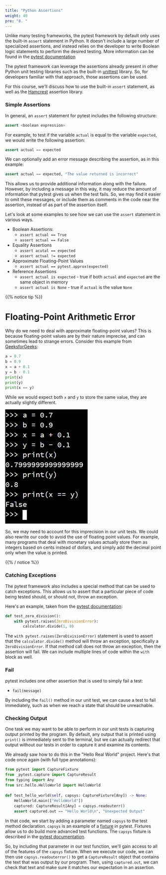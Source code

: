 ```yaml
---
title: "Python Assertions"
weight: 40
pre: "8. "
---
```

Unlike many testing frameworks, the pytest framework by default only uses the built-in `assert` statement in Python. It doesn't include a large number of specialized assertions, and instead relies on the developer to write Boolean logic statements to perform the desired testing. More information can be found in the [pytest documentation](https://docs.pytest.org/en/stable/assert.html)

The pytest framework can leverage the assertions already present in other Python unit testing libraries such as the built-in [unittest](https://docs.python.org/3/library/unittest.html) library. So, for developers familiar with that approach, those assertions can be used. 

For this course, we'll discuss how to use the built-in `assert` statement, as well as the [Hamcrest](https://pyhamcrest.readthedocs.io/en/release-1.8/) assertion library. 

### Simple Assertions

In general, an `assert` statement for pytest includes the following structure:

```python
assert <boolean expression>
```

For example, to test if the variable `actual` is equal to the variable `expected`, we would write the following assertion:

```python
assert actual == expected
```

We can optionally add an error message describing the assertion, as in this example:

```python
assert actual == expected, "The value returned is incorrect"
```

This allows us to provide additional information along with the failure. However, by including a message in this way, it may reduce the amount of information that pytest gives us when the test fails. So, we may find it easier to omit these messages, or include them as comments in the code near the assertion, instead of as part of the assertion itself. 

Let's look at some examples to see how we can use the `assert` statement in various ways.

* Boolean Assertions:
   * `assert actual == True`
   * `assert actual == False`
* Equality Assertions
   * `assert acutal == expected`
   * `assert actual != expected`
* Approximate Floating-Point Values
   * `assert actual == pytest.approx(expected)`
* Reference Assertions
   * `assert actual is expected` - true if both `actual` and `expected` are the same object in memory
   * `assert actual is None` - true if `actual` is the value `None`

{{% notice tip %}}

# Floating-Point Arithmetic Error

Why do we need to deal with approximate floating-point values? This is because floating-point values are by their nature imprecise, and can sometimes lead to strange errors. Consider this example from [GeeksforGeeks](https://www.geeksforgeeks.org/rounding-off-errors-java/):

```python
a = 0.7
b = 0.9
x = a + 0.1
y = b - 0.1
print(x)
print(y)
print(x == y)
```

While we would expect both `x` and `y` to store the same value, they are actually slightly different.

![Python Floating Point Error](../../images/4/pythonerror.png)

So, we may need to account for this imprecision in our unit tests. We could also rewrite our code to avoid the use of floating point values. For example, many programs that deal with monetary values actually store them as integers based on cents instead of dollars, and simply add the decimal point only when the value is printed. 

{{% / notice %}}


### Catching Exceptions

The pytest framework also includes a special method that can be used to catch exceptions. This allows us to assert that a particular piece of code being tested should, or should not, throw an exception.

Here's an example, taken from the [pytest documentation](https://docs.pytest.org/en/stable/assert.html):

```python
def test_zero_division():
    with pytest.raises(ZeroDivisionError):
        calculator.divide(1, 0)
```

The `with pytest.raises(ZeroDivisionError)` statement is used to assert that the `calculator.divide()` method will throw an exception, specifically a `ZeroDivisionError`. If that method call does not throw an exception, then the assertion will fail. We can include multiple lines of code within the `with` block as well. 

### Fail

pytest includes one other assertion that is used to simply fail a test:

* `fail(message)`

By including the `fail()` method in our unit test, we can cause a test to fail immediately, such as when we reach a state that should be unreachable. 

### Checking Output

One task we may want to be able to perform in our unit tests is capturing output printed by the program. By default, any output that is printed using `print()` is immediately sent to the terminal, but we can actually redirect that output without our tests in order to capture it and examine its contents. 

We already saw how to do this in the "Hello Real World" project. Here's that code once again (with full type annotations):

```python
from pytest import CaptureFixture
from _pytest.capture import CaptureResult
from typing import Any
from src.hello.HelloWorld import HelloWorld

def test_hello_world(self, capsys: CaptureFixture[Any]) -> None:
    HelloWorld.main(["HelloWorld"])
    captured: CaptureResult[Any] = capsys.readouterr()
    assert captured.out == "Hello World\n", "Unexpected Output"
```

In that code, we start by adding a parameter named `capsys` to the test method declaration. `capsys` is an example of a [fixture](https://docs.pytest.org/en/stable/fixture.html) in pytest. Fixtures allow us to do build more advanced test functions. The `capsys` fixture is described in the [pytest documentation](https://docs.pytest.org/en/stable/capture.html). 

So, by including that parameter in our test function, we'll gain access to all of the features of the `capsys` fixture. When we execute our code, we can then use `capsys.readouterror()` to get a `CaptureResult` object that contains the text that was output by our program. Then, using `captured.out`, we can check that text and make sure it matches our expectation in an assertion.  
